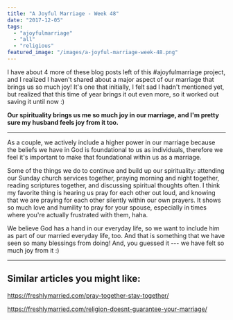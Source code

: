 ```yaml
---
title: "A Joyful Marriage - Week 48"
date: "2017-12-05"
tags:
  - "ajoyfulmarriage"
  - "all"
  - "religious"
featured_image: "/images/a-joyful-marriage-week-48.png"
---
```


I have about 4 more of these blog posts left of this #ajoyfulmarriage project, and I realized I haven't shared about a major aspect of our marriage that brings us so much joy! It's one that initially, I felt sad I hadn't mentioned yet, but realized that this time of year brings it out even more, so it worked out saving it until now :)

**Our spirituality brings us me so much joy in our marriage, and I'm pretty sure my husband feels joy from it too.**

* * *

As a couple, we actively include a higher power in our marriage because the beliefs we have in God is foundational to us as individuals, therefore we feel it's important to make that foundational within us as a marriage.

Some of the things we do to continue and build up our spirituality: attending our Sunday church services together, praying morning and night together, reading scriptures together, and discussing spiritual thoughts often. I think my favorite thing is hearing us pray for each other out loud, and knowing that we are praying for each other silently within our own prayers. It shows so much love and humility to pray for your spouse, especially in times where you're actually frustrated with them, haha.

We believe God has a hand in our everyday life, so we want to include him as part of our married everyday life, too. And that is something that we have seen so many blessings from doing! And, you guessed it --- we have felt so much joy from it :)

* * *

## Similar articles you might like:

https://freshlymarried.com/pray-together-stay-together/

https://freshlymarried.com/religion-doesnt-guarantee-your-marriage/

